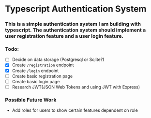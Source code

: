 # Typescript Authentication System

### This is a simple authentication system I am building with typescript. The authentication system should implement a user registration feature and a user login feature.


### Todo:
- [ ] Decide on data storage (Postgresql or Sqlite?)
- [x] Create `/registration` endpoint
- [x] Create `/login` endpoint
- [ ] Create basic registration page
- [ ] Create basic login page
- [ ]  Research JWT(JSON Web Tokens and using JWT with Express)

### Possible Future Work
- Add roles for users to show certain features dependent on role
